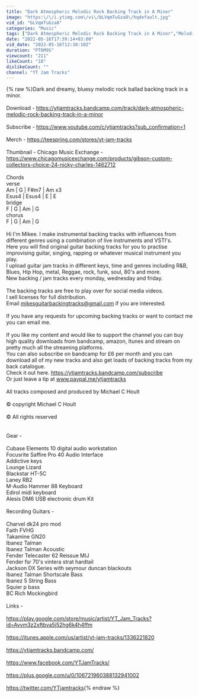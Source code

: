 ```yaml
---
title: "Dark Atmospheric Melodic Rock Backing Track in A Minor"
image: "https:\/\/i.ytimg.com\/vi\/bLVqmTuGza8\/hqdefault.jpg"
vid_id: "bLVqmTuGza8"
categories: "Music"
tags: ["Dark Atmospheric Melodic Rock Backing Track in A Minor","Melodic Rock Backing Track in A Minor","Melodic Rock Backing Track"]
date: "2022-05-16T17:39:14+03:00"
vid_date: "2022-05-16T12:30:10Z"
duration: "PT6M9S"
viewcount: "211"
likeCount: "18"
dislikeCount: ""
channel: "YT Jam Tracks"
---
```

{% raw %}Dark and dreamy, bluesy melodic rock ballad backing track in a minor.<br /><br />Download  - <a rel="nofollow" target="blank" href="https://ytjamtracks.bandcamp.com/track/dark-atmospheric-melodic-rock-backing-track-in-a-minor">https://ytjamtracks.bandcamp.com/track/dark-atmospheric-melodic-rock-backing-track-in-a-minor</a><br /><br />Subscribe - <a rel="nofollow" target="blank" href="https://www.youtube.com/c/ytjamtracks?sub_confirmation=1">https://www.youtube.com/c/ytjamtracks?sub_confirmation=1</a><br /><br />Merch     - <a rel="nofollow" target="blank" href="https://teespring.com/stores/yt-jam-tracks">https://teespring.com/stores/yt-jam-tracks</a><br /><br />Thumbnail - Chicago Music Exchange - <a rel="nofollow" target="blank" href="https://www.chicagomusicexchange.com/products/gibson-custom-collectors-choice-24-nicky-charles-1462712">https://www.chicagomusicexchange.com/products/gibson-custom-collectors-choice-24-nicky-charles-1462712</a><br /><br />Chords<br />verse   <br />Am        |       G        |     F#m7    |      Am   x3     <br />Esus4    |  Esus4    |         E         |      E       <br />bridge<br />F            |       G        |       Am       |      G       <br />chorus<br />F           |        G        |       Am       |      G     <br /><br />Hi I'm Mikee.  I make instrumental backing tracks with influences from different genres using a combination of live instruments and VSTI's.<br />Here you will find original guitar backing tracks for you to practise improvising guitar, singing, rapping or whatever musical instrument you play.<br />I upload guitar jam tracks in different keys, time and genres including R&amp;B, Blues, Hip Hop, metal, Reggae, rock, funk, soul, 80's and more.<br />New backing / jam tracks every monday, wednesday and friday.<br /><br />The backing tracks are free to play over for social media videos.<br />I sell licenses for full distribution.<br />Email mikesguitarbackingtracks@gmail.com if you are interested.<br /><br />If you have any requests for upcoming backing tracks or want to contact me you can email me.<br /><br />If you like my content and would like to support the channel you can buy high quality downloads from bandcamp, amazon, Itunes and stream on pretty much all the streaming platforms.<br />You can also subscribe on bandcamp for £6 per month and you can download all of my new tracks and also get loads of backing tracks from my back catalogue.<br />Check it out here. <a rel="nofollow" target="blank" href="https://ytjamtracks.bandcamp.com/subscribe">https://ytjamtracks.bandcamp.com/subscribe</a><br />Or just leave a tip at www.paypal.me/ytjamtracks <br /><br />All tracks composed and produced by Michael C Hoult<br /><br />© copyright Michael C Hoult<br /><br />© All rights reserved <br /><br /><br />Gear -<br /><br />Cubase Elements 10 digital audio workstation <br />Focusrite Saffire Pro 40 Audio Interface<br />Addictive keys<br />Lounge Lizard<br />Blackstar HT-5C<br />Laney RB2<br />M-Audio Hammer 88 Keyboard<br />Edirol midi keyboard<br />Alesis DM6 USB electronic drum Kit <br /><br />Recording Guitars -<br /><br />Charvel dk24 pro mod<br />Faith FVHG<br />Takamine GN20<br />Ibanez Talman   <br />Ibanez Talman Acoustic<br />Fender Telecaster 62 Reissue MIJ <br />Fender fsr 70's vintera strat hardtail<br />Jackson DX Series with seymour duncan blackouts <br />Ibanez Talman Shortscale Bass<br />Ibanez 5 String Bass <br />Squier p bass <br />BC Rich Mockingbird<br /><br />Links -<br /><br /><a rel="nofollow" target="blank" href="https://play.google.com/store/music/artist/YT_Jam_Tracks?id=Avvm3z2xftbva5j52hg6k4h4ffm">https://play.google.com/store/music/artist/YT_Jam_Tracks?id=Avvm3z2xftbva5j52hg6k4h4ffm</a><br /><br /><a rel="nofollow" target="blank" href="https://itunes.apple.com/us/artist/yt-jam-tracks/1336221820">https://itunes.apple.com/us/artist/yt-jam-tracks/1336221820</a><br /><br /><a rel="nofollow" target="blank" href="https://ytjamtracks.bandcamp.com/">https://ytjamtracks.bandcamp.com/</a><br /><br /><a rel="nofollow" target="blank" href="https://www.facebook.com/YTJamTracks/">https://www.facebook.com/YTJamTracks/</a><br /><br /><a rel="nofollow" target="blank" href="https://plus.google.com/u/0/106721960388132941002">https://plus.google.com/u/0/106721960388132941002</a><br /><br /><a rel="nofollow" target="blank" href="https://twitter.com/YTjamtracks">https://twitter.com/YTjamtracks</a>{% endraw %}
